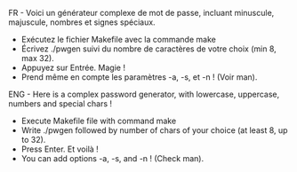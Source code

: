FR - Voici un générateur complexe de mot de passe, incluant minuscule, majuscule, nombres et signes spéciaux.

- Exécutez le fichier Makefile avec la commande make
- Écrivez ./pwgen suivi du nombre de caractères de votre choix (min 8, max 32).
- Appuyez sur Entrée. Magie !
- Prend même en compte les paramètres -a, -s, et -n ! (Voir man).

ENG - Here is a complex password generator, with lowercase, uppercase, numbers and special chars !

- Execute Makefile file with command make
- Write ./pwgen followed by number of chars of your choice (at least 8, up to 32).
- Press Enter. Et voilà !
- You can add options -a, -s, and -n ! (Check man).
